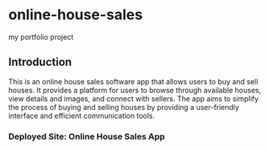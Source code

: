 # online-house-sales
my portfolio project
## Introduction
This is an online house sales software app that allows users to buy and sell houses. It provides a platform for users to browse through available houses, view details and images, and connect with sellers. The app aims to simplify the process of buying and selling houses by providing a user-friendly interface and efficient communication tools.
### Deployed Site: Online House Sales App
